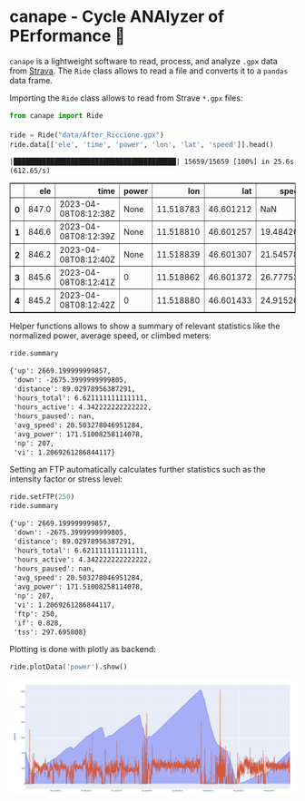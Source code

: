 **canape** - **C**ycle **ANA**lyzer of **PE**rformance :bicyclist:
================

`canape` is a lightweight software to read, process, and analyze `.gpx`
data from [Strava](https://strava.com). The `Ride` class allows to read
a file and converts it to a `pandas` data frame.

Importing the `Ride` class allows to read from Strave `*.gpx` files:

``` python
from canape import Ride

ride = Ride("data/After_Riccione.gpx")
ride.data[['ele', 'time', 'power', 'lon', 'lat', 'speed']].head()
```

    |████████████████████████████████████████| 15659/15659 [100%] in 25.6s (612.65/s) 

<div>
<style scoped>
    .dataframe tbody tr th:only-of-type {
        vertical-align: middle;
    }

    .dataframe tbody tr th {
        vertical-align: top;
    }

    .dataframe thead th {
        text-align: right;
    }
</style>
<table border="1" class="dataframe">
  <thead>
    <tr style="text-align: right;">
      <th></th>
      <th>ele</th>
      <th>time</th>
      <th>power</th>
      <th>lon</th>
      <th>lat</th>
      <th>speed</th>
    </tr>
  </thead>
  <tbody>
    <tr>
      <th>0</th>
      <td>847.0</td>
      <td>2023-04-08T08:12:38Z</td>
      <td>None</td>
      <td>11.518783</td>
      <td>46.601212</td>
      <td>NaN</td>
    </tr>
    <tr>
      <th>1</th>
      <td>846.6</td>
      <td>2023-04-08T08:12:39Z</td>
      <td>None</td>
      <td>11.518810</td>
      <td>46.601257</td>
      <td>19.484201</td>
    </tr>
    <tr>
      <th>2</th>
      <td>846.2</td>
      <td>2023-04-08T08:12:40Z</td>
      <td>None</td>
      <td>11.518839</td>
      <td>46.601307</td>
      <td>21.545786</td>
    </tr>
    <tr>
      <th>3</th>
      <td>845.6</td>
      <td>2023-04-08T08:12:41Z</td>
      <td>0</td>
      <td>11.518862</td>
      <td>46.601372</td>
      <td>26.777532</td>
    </tr>
    <tr>
      <th>4</th>
      <td>845.2</td>
      <td>2023-04-08T08:12:42Z</td>
      <td>0</td>
      <td>11.518880</td>
      <td>46.601433</td>
      <td>24.915203</td>
    </tr>
  </tbody>
</table>
</div>

Helper functions allows to show a summary of relevant statistics like
the normalized power, average speed, or climbed meters:

``` python
ride.summary
```

    {'up': 2669.199999999857,
     'down': -2675.3999999999805,
     'distance': 89.02978956387291,
     'hours_total': 6.621111111111111,
     'hours_active': 4.342222222222222,
     'hours_paused': nan,
     'avg_speed': 20.503278046951284,
     'avg_power': 171.51008258114078,
     'np': 207,
     'vi': 1.2069261286844117}

Setting an FTP automatically calculates further statistics such as the
intensity factor or stress level:

``` python
ride.setFTP(250)
ride.summary
```

    {'up': 2669.199999999857,
     'down': -2675.3999999999805,
     'distance': 89.02978956387291,
     'hours_total': 6.621111111111111,
     'hours_active': 4.342222222222222,
     'hours_paused': nan,
     'avg_speed': 20.503278046951284,
     'avg_power': 171.51008258114078,
     'np': 207,
     'vi': 1.2069261286844117,
     'ftp': 250,
     'if': 0.828,
     'tss': 297.695808}

Plotting is done with plotly as backend:

``` python
ride.plotData('power').show()
```

![](README_files/plolty-power.png)
